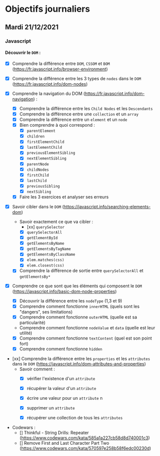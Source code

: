 # Objectifs journaliers

## Mardi 21/12/2021

### Javascript

  #### Découvrir le `DOM` :
  * [x] Comprendre la différence entre `DOM`, `CSSOM` et `BOM` (https://fr.javascript.info/browser-environment)
  
  * [x] Comprendre la différence entre les 3 types de `nodes` dans le `DOM` (https://fr.javascript.info/dom-nodes)
  
  * [x] Comprendre la navigation du DOM (https://fr.javascript.info/dom-navigation) :
    * [x] Comprendre la différence entre les `Child Nodes` et les `Descendants`
    * [x] Comprendre la différence entre une `collection` et un `array`
    * [x] Comprendre la différence entre un `element` et un `node`
    * [x] Bien comprendre à quoi correspond : 
      * [x] `parentElement`
      * [x] `children`
      * [x] `firstElementChild`
      * [x] `lastElementChild`
      * [x] `previousElementSibling`
      * [x] `nextElementSibling`
      * [x] `parentNode`
      * [x] `childNodes`
      * [x] `firstChild`
      * [x] `lastChild`
      * [x] `previousSibling`
      * [x] `nextSibling`
    * [x] Faire les 3 exercices et analyser ses erreurs

* [x] Savoir cibler dans le `DOM` (https://javascript.info/searching-elements-dom)
    * Savoir exactement ce que va cibler : 
      * [xx] `querySelector`
      * [x] `querySelectorAll`
      * [x] `getElementById`
      * [x] `getElementsByName`
      * [x] `getElementsByTagName`
      * [x] `getElementsByClassName`
      * [x] `elem.matches(css)`
      * [x] `elem.closest(css)`
    * [x] Comprendre la différence de sortie entre `querySelectorAll` et `getElementsBy*`

* [x] Comprendre ce que sont que les éléments qui composent le `DOM` (https://javascript.info/basic-dom-node-properties)
  * [x] Découvrir la différence entre les `nodeType` (1,3 et 9)
  * [x] Comprendre comment fonctionne `innerHTML` (quels sont les "dangers", ses limitations)
  * [x] Comprendre comment fonctionne `outerHTML` (quelle est sa particularité)
  * Comprendre comment fonctionne `nodeValue` et `data` (quelle est leur utilité)
  * [x] Comprendre comment fonctionne `textContent` (quel est son point fort)
  * [x] Comprendre comment fonctionne `hidden`

* [xx] Comprendre la différence entre les `properties` et les `attributes` dans le `DOM` (https://javascript.info/dom-attributes-and-properties)
  * Savoir comment : 
    * [x] vérifier l'existence d'un `attribute`
    * [x] récupérer la valeur d'un `attribute`
    * [x] écrire une valeur pour un `attribute`  n
    * [x] supprimer un `attribute`
    * [x] récupérer une collection de tous les `attributes`


* Codewars :
  * [] Thinkful - String Drills: Repeater (https://www.codewars.com/kata/585a1a227cb58d8d740001c3)
  * [] Remove First and Last Character Part Two (https://www.codewars.com/kata/570597e258b58f6edc00230d)

